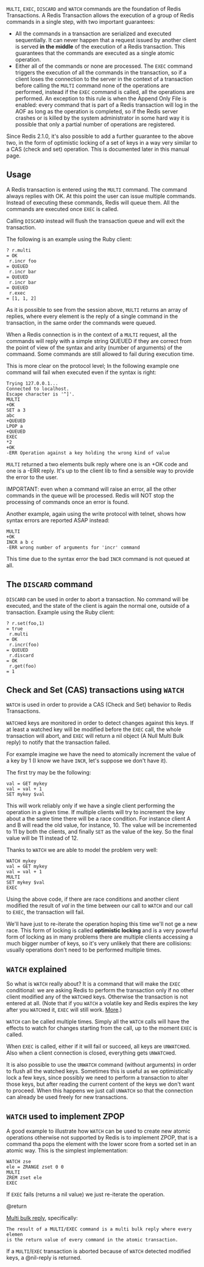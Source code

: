 

`MULTI`, `EXEC`, `DISCARD` and `WATCH` commands are the foundation of Redis Transactions.
A Redis Transaction allows the execution of a group of Redis commands in a
single step, with two important guarantees:

* All the commands in a transaction are serialized and executed sequentially. It can never happen that a request issued by another client is served **in the middle** of the execution of a Redis transaction. This guarantees that the commands are executed as a single atomic operation.
* Either all of the commands or none are processed. The `EXEC` command triggers the execution of all the commands in the transaction, so if a client loses the connection to the server in the context of a transaction before calling the `MULTI` command none of the operations are performed, instead if the `EXEC` command is called, all the operations are performed. An exception to this rule is when the Append Only File is enabled: every command that is part of a Redis transaction will log in the AOF as long as the operation is completed, so if the Redis server crashes or is killed by the system administrator in some hard way it is possible that only a partial number of operations are registered.

Since Redis 2.1.0, it's also possible to add a further guarantee to the above
two, in the form of optimistic locking of a set of keys in a way very similar
to a CAS (check and set) operation. This is documented later in this manual
page.

## Usage

A Redis transaction is entered using the `MULTI` command. The command always
replies with OK. At this point the user can issue multiple commands. Instead
of executing these commands, Redis will queue them. All the commands are executed
once `EXEC` is called.

Calling `DISCARD` instead will flush the transaction queue and will exit the
transaction.

The following is an example using the Ruby client:

    ? r.multi
    = OK
     r.incr foo
    = QUEUED
     r.incr bar
    = QUEUED
     r.incr bar
    = QUEUED
     r.exec
    = [1, 1, 2]

As it is possible to see from the session above, `MULTI` returns an array of
replies, where every element is the reply of a single command in the transaction,
in the same order the commands were queued.

When a Redis connection is in the context of a `MULTI` request, all the commands
will reply with a simple string QUEUED if they are correct from the point of
view of the syntax and arity (number of arguments) of the commaand. Some commands
are still allowed to fail during execution time.

This is more clear on the protocol level; In the following example one command
will fail when executed even if the syntax is right:

    Trying 127.0.0.1...
    Connected to localhost.
    Escape character is '^]'.
    MULTI
    +OK
    SET a 3
    abc
    +QUEUED
    LPOP a
    +QUEUED
    EXEC
    *2
    +OK
    -ERR Operation against a key holding the wrong kind of value

`MULTI` returned a two elements bulk reply where one is an +OK code and one is
a -ERR reply. It's up to the client lib to find a sensible way to provide the
error to the user.

IMPORTANT: even when a command will raise an error, all the other commands
in the queue will be processed. Redis will NOT stop the processing of
commands once an error is found.

Another example, again using the write protocol with telnet, shows how syntax
errors are reported ASAP instead:

    MULTI
    +OK
    INCR a b c
    -ERR wrong number of arguments for 'incr' command

This time due to the syntax error the bad `INCR` command is not queued at all.


## The `DISCARD` command

`DISCARD` can be used in order to abort a transaction. No command will be executed,
and the state of the client is again the normal one, outside of a transaction.
Example using the Ruby client:

    ? r.set(foo,1)
    = true
     r.multi
    = OK
     r.incr(foo)
    = QUEUED
     r.discard
    = OK
     r.get(foo)
    = 1

## Check and Set (CAS) transactions using `WATCH`

`WATCH` is used in order to provide a CAS (Check and Set) behavior to Redis Transactions.


`WATCH`ed keys are monitored in order to detect changes against this keys. If
at least a watched key will be modified before the `EXEC` call, the whole transaction
will abort, and `EXEC` will return a nil object (A Null Multi Bulk reply) to
notify that the transaction failed.

For example imagine we have the need to atomically increment the value of a
key by 1 (I know we have `INCR`, let's suppose we don't have it).

The first try may be the following:

    val = GET mykey
    val = val + 1
    SET mykey $val

This will work reliably only if we have a single client performing the operation
in a given time. If multiple clients will try to increment the key about a
the same time there will be a race condition. For instance client A and B will
read the old value, for instance, 10. The value will be incremented to 11 by
both the clients, and finally `SET` as the value of the key. So the final value
will be 11 instead of 12.

Thanks to `WATCH` we are able to model the problem very well:

    WATCH mykey
    val = GET mykey
    val = val + 1
    MULTI
    SET mykey $val
    EXEC

Using the above code, if there are race conditions and another client modified
the result of _val_ in the time between our call to `WATCH` and our call to `EXEC`,
the transaction will fail.

We'll have just to re-iterate the operation hoping this time we'll not ge
a new race. This form of locking is called **optimistic locking** and is a
very powerful form of locking as in many problems there are multiple clients
accessing a much bigger number of keys, so it's very unlikely that there are
collisions: usually operations don't need to be performed multiple times.

## `WATCH` explained

So what is `WATCH` really about? It is a command that will make the `EXEC` conditional:
we are asking Redis to perform the transaction only if no other client modified
any of the `WATCH`ed keys. Otherwise the transaction is not entered at all. (Note
that if you `WATCH` a volatile key and Redis expires the key after you `WATCH`ed
it, `EXEC` will still work. [More][1].)

`WATCH` can be called multiple times. Simply all the `WATCH` calls will have the
effects to watch for changes starting from the call, up to the moment `EXEC`
is called.

When `EXEC` is called, either if it will fail or succeed, all keys are `UNWATCH`ed.
Also when a client connection is closed, everything gets `UNWATCH`ed.

It is also possible to use the `UNWATCH` command (without arguments) in order
to flush all the watched keys. Sometimes this is useful as we optimistically
lock a few keys, since possibly we need to perform a transaction to alter those
keys, but after reading the current content of the keys we don't want to proceed.
When this happens we just call `UNWATCH` so that the connection can already be
used freely for new transactions.

## `WATCH` used to implement ZPOP

A good example to illustrate how `WATCH` can be used to create new atomic operations
otherwise not supported by Redis is to implement ZPOP, that is a command tha
pops the element with the lower score from a sorted set in an atomic way. This
is the simplest implementation:

    WATCH zse
    ele = ZRANGE zset 0 0
    MULTI
    ZREM zset ele
    EXEC

If `EXEC` fails (returns a nil value) we just re-iterate the operation.

@return

[Multi bulk reply][2], specifically:

    The result of a MULTI/EXEC command is a multi bulk reply where every elemen
    is the return value of every command in the atomic transaction.

If a `MULTI`/`EXEC` transaction is aborted because of `WATCH` detected modified keys,
a @nil-reply is returned.



[1]: http://code.google.com/p/redis/issues/detail?id=270
[2]: /p/redis/wiki/ReplyTypes